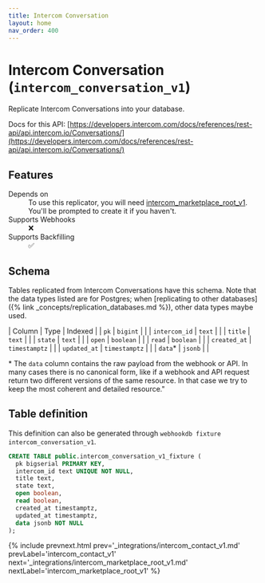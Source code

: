 ```yaml
---
title: Intercom Conversation
layout: home
nav_order: 400
---
```


# Intercom Conversation (`intercom_conversation_v1`)

Replicate Intercom Conversations into your database.

Docs for this API: [https://developers.intercom.com/docs/references/rest-api/api.intercom.io/Conversations/](https://developers.intercom.com/docs/references/rest-api/api.intercom.io/Conversations/)

## Features

<dl>
<dt>Depends on</dt>
<dd>To use this replicator, you will need <a href="{% link _integrations/intercom_marketplace_root_v1.md %}">intercom_marketplace_root_v1</a>. You'll be prompted to create it if you haven't.</dd>

<dt>Supports Webhooks</dt>
<dd>❌</dd>
<dt>Supports Backfilling</dt>
<dd>✅</dd>

</dl>

## Schema

Tables replicated from Intercom Conversations have this schema.
Note that the data types listed are for Postgres;
when [replicating to other databases]({% link _concepts/replication_databases.md %}),
other data types maybe used.

| Column | Type | Indexed |
| `pk` | `bigint` |  |
| `intercom_id` | `text` |  |
| `title` | `text` |  |
| `state` | `text` |  |
| `open` | `boolean` |  |
| `read` | `boolean` |  |
| `created_at` | `timestamptz` |  |
| `updated_at` | `timestamptz` |  |
| `data`* | `jsonb` |  |

<span class="fs-3">* The `data` column contains the raw payload from the webhook or API.
In many cases there is no canonical form, like if a webhook and API request return
two different versions of the same resource.
In that case we try to keep the most coherent and detailed resource."</span>

## Table definition

This definition can also be generated through `webhookdb fixture intercom_conversation_v1`.

```sql
CREATE TABLE public.intercom_conversation_v1_fixture (
  pk bigserial PRIMARY KEY,
  intercom_id text UNIQUE NOT NULL,
  title text,
  state text,
  open boolean,
  read boolean,
  created_at timestamptz,
  updated_at timestamptz,
  data jsonb NOT NULL
);
```

{% include prevnext.html prev='_integrations/intercom_contact_v1.md' prevLabel='intercom_contact_v1' next='_integrations/intercom_marketplace_root_v1.md' nextLabel='intercom_marketplace_root_v1' %}
